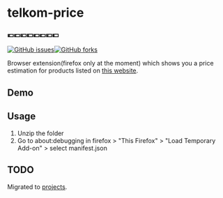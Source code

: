 # telkom-price
### 💶💷💴💵💶💷💴💵
[![GitHub issues](https://img.shields.io/github/issues/confestim/telkom-price?style=flat-square)](https://github.com/confestim/telkom-price/issues)[![GitHub forks](https://img.shields.io/github/forks/confestim/telkom-price?style=flat-square)](https://github.com/confestim/telkom-price/network)  
 

Browser extension(firefox only at the moment) which shows you a price estimation for products listed on [this website](http://telcom-eng.com/).

## Demo

## Usage
1. Unzip the folder
2. Go to about:debugging in firefox > "This Firefox" > "Load Temporary Add-on" > select manifest.json
 
## TODO
Migrated to [projects](https://github.com/confestim/telkom-price/projects).
